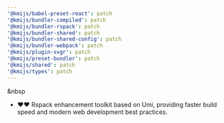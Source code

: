 ```yaml
---
'@kmijs/babel-preset-react': patch
'@kmijs/bundler-compiled': patch
'@kmijs/bundler-rspack': patch
'@kmijs/bundler-shared': patch
'@kmijs/bundler-shared-config': patch
'@kmijs/bundler-webpack': patch
'@kmijs/plugin-svgr': patch
'@kmijs/preset-bundler': patch
'@kmijs/shared': patch
'@kmijs/types': patch
---
```


&nbsp
- ❤️❤️ Rspack enhancement toolkit based on Umi, providing faster build speed and modern web development best practices.